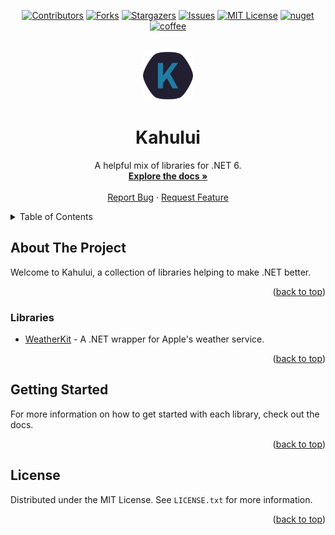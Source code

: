 <div id="top"></div>



<!-- PROJECT SHIELDS -->
<div align="center">

[![Contributors][contributors-shield]][contributors-url]
[![Forks][forks-shield]][forks-url]
[![Stargazers][stars-shield]][stars-url]
[![Issues][issues-shield]][issues-url]
[![MIT License][license-shield]][license-url]
[![nuget][nuget-shield]][nuget-url]
[![coffee][coffee-shield]][coffee-url]

</div>

<!-- <style>
    @import url('https://fonts.googleapis.com/css2?family=Righteous&display=swap');
    h1, h2, h3, h4, h5, h6 {
        font-family: Righteous;
    }
</style> -->

<!-- PROJECT LOGO -->
<br />
<div align="center">
  <a href="https://github.com/varyamereon/kahului">
    <img src="Images/Logo.png" alt="Logo" width="80" height="80">
  </a>

<h1 align="center">Kahului</h3>

  <p align="center">
    A helpful mix of libraries for .NET 6.
    <br />
    <a href="https://github.com/varyamereon/kahului/wiki"><strong>Explore the docs »</strong></a>
    <br />
    <br />
    <a href="https://github.com/varyamereon/kahului/issues">Report Bug</a>
    ·
    <a href="https://github.com/varyamereon/kahului/issues">Request Feature</a>
  </p>
</div>



<!-- TABLE OF CONTENTS -->
<details>
  <summary>Table of Contents</summary>
  <ol>
    <li>
      <a href="#about-the-project">About The Project</a>
      <ul>
        <li><a href="#libraries">Libraries</a></li>
      </ul>
    </li>
    <li>
      <a href="#getting-started">Getting Started</a>
    </li>
    <!-- <li><a href="#contributing">Contributing</a></li> -->
    <li><a href="#license">License</a></li>
  </ol>
</details>



<!-- ABOUT THE PROJECT -->
## About The Project

<!-- [![Product Name Screen Shot][product-screenshot]](https://example.com) -->

Welcome to Kahului, a collection of libraries helping to make .NET better. 

<p align="right">(<a href="#top">back to top</a>)</p>



### Libraries

* [WeatherKit](https://nuget.org/profiles/varyamereon) - A .NET wrapper for Apple's weather service.

<p align="right">(<a href="#top">back to top</a>)</p>



<!-- GETTING STARTED -->
## Getting Started

For more information on how to get started with each library, check out the docs.

<p align="right">(<a href="#top">back to top</a>)</p>



<!-- CONTRIBUTING -->
<!-- ## Contributing

Contributions are what make the open source community such an amazing place to learn, inspire, and create. Any contributions you make are **greatly appreciated**.

If you have a suggestion that would make this better, please fork the repo and create a pull request. You can also simply open an issue with the tag "enhancement".
Don't forget to give the project a star! Thanks again!

1. Fork the Project
2. Create your Feature Branch (`git checkout -b feature/AmazingFeature`)
3. Commit your Changes (`git commit -m 'Add some AmazingFeature'`)
4. Push to the Branch (`git push origin feature/AmazingFeature`)
5. Open a Pull Request

<p align="right">(<a href="#top">back to top</a>)</p> -->



<!-- LICENSE -->
## License

Distributed under the MIT License. See `LICENSE.txt` for more information.

<p align="right">(<a href="#top">back to top</a>)</p>



<!-- MARKDOWN LINKS & IMAGES -->
<!-- https://www.markdownguide.org/basic-syntax/#reference-style-links -->
[contributors-shield]: https://img.shields.io/github/contributors/varyamereon/kahului.svg?style=for-the-badge
[contributors-url]: https://github.com/varyamereon/kahului/graphs/contributors
[forks-shield]: https://img.shields.io/github/forks/varyamereon/kahului.svg?style=for-the-badge
[forks-url]: https://github.com/varyamereon/kahului/network/members
[stars-shield]: https://img.shields.io/github/stars/varyamereon/kahului.svg?style=for-the-badge
[stars-url]: https://github.com/varyamereon/kahului/stargazers
[issues-shield]: https://img.shields.io/github/issues/varyamereon/kahului.svg?style=for-the-badge
[issues-url]: https://github.com/varyamereon/kahului/issues
[license-shield]: https://img.shields.io/github/license/varyamereon/kahului.svg?style=for-the-badge
[license-url]: https://github.com/varyamereon/kahului/blob/master/LICENSE.txt
[nuget-shield]: https://img.shields.io/badge/-nuget-black.svg?style=for-the-badge&logo=nuget&colorB=555
[nuget-url]: https://www.nuget.org/profiles/varyamereon
[coffee-shield]: https://img.shields.io/badge/-buy_me_a_coffee-black.svg?style=for-the-badge&logo=buymeacoffee&colorB=555
[coffee-url]: https://www.buymeacoffee.com/varyamereon
[product-screenshot]: images/screenshot.png